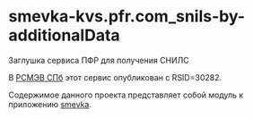 # smevka-kvs.pfr.com_snils-by-additionalData
Заглушка сервиса ПФР для получения СНИЛС

В [РСМЭВ СПб](https://smev.spb.ru/registry/SMEV3/) этот сервис опубликован с RSID=30282.

Содержимое данного проекта представляет собой модуль к приложению [smevka](https://github.com/do-/smevka).
